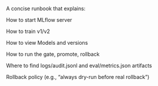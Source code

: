 A concise runbook that explains:

How to start MLflow server

How to train v1/v2

How to view Models and versions

How to run the gate, promote, rollback

Where to find logs/audit.jsonl and eval/metrics.json artifacts

Rollback policy (e.g., “always dry-run before real rollback”)
